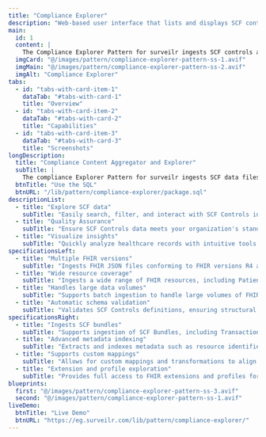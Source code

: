 ```yaml
---
title: "Compliance Explorer"
description: "Web-based user interface that lists and displays SCF controls Aggregator and Explorer"
main:
  id: 1
  content: |
    The Compliance Explorer Pattern for surveilr ingests SCF controls and create a web-based user interface that lists and displays SCF controls Aggregator and Explorer.
  imgCard: "@/images/pattern/compliance-explorer-pattern-ss-1.avif"
  imgMain: "@/images/pattern/compliance-explorer-pattern-ss-2.avif"
  imgAlt: "Compliance Explorer"
tabs:
  - id: "tabs-with-card-item-1"
    dataTab: "#tabs-with-card-1"
    title: "Overview"
  - id: "tabs-with-card-item-2"
    dataTab: "#tabs-with-card-2"
    title: "Capabilities"
  - id: "tabs-with-card-item-3"
    dataTab: "#tabs-with-card-3"
    title: "Screenshots"
longDescription:
  title: "Compliance Content Aggregator and Explorer"
  subTitle: |
    The compliance Explorer Pattern for surveilr ingests SCF data files and allows querying, quality metrics, and exploration of those files. surveilr ingests SCF data (represented as CSVfiles), stores it securely in a local SQL database, prepares SQL views for convenient querying, generates metrics of the FHIR content, and has an easy to use Web UI with options to filter, search, and visualize various healthcare records.
  btnTitle: "Use the SQL"
  btnURL: "/lib/pattern/compliance-explorer/package.sql"
descriptionList:
  - title: "Explore SCF data"
    subTitle: "Easily search, filter, and interact with SCF Controls in CSV dowladable format."
  - title: "Quality Assurance"
    subTitle: "Ensure SCF Controls data meets your organization's standards with built-in checks."
  - title: "Visualize insights"
    subTitle: "Quickly analyze healthcare records with intuitive tools and data quality and compliance with real-time metrics and reporting."
specificationsLeft:
  - title: "Multiple FHIR versions"
    subTitle: "Ingests FHIR JSON files conforming to FHIR versions R4 and DSTU2, ensuring compatibility with the most widely adopted healthcare data standards."
  - title: "Wide resource coverage"
    subTitle: "Ingests a wide range of FHIR resources, including Patient, Observation, Encounter, MedicationRequest, Practitioner, Condition, and Procedure."
  - title: "Handles large data volumes"
    subTitle: "Supports batch ingestion to handle large volumes of FHIR data efficiently in a local workstation or server."
  - title: "Automatic schema validation"
    subTitle: "Validates SCF Controls definitions, ensuring structural and standards compliance."
specificationsRight:
  - title: "Ingests SCF bundles"
    subTitle: "Supports ingestion of SCF Bundles, including Transaction and Searchset types, enabling batch data imports and API-driven retrieval."
  - title: "Advanced metadata indexing"
    subTitle: "Extracts and indexes metadata such as resource identifiers, timestamps, and provenance information for querying and audit trails."
  - title: "Supports custom mappings"
    subTitle: "Allows for custom mappings and transformations to align non-standard FHIR implementations with the core schema."
  - title: "Extension and profile exploration"
    subTitle: "Provides full access to FHIR extensions and profiles for custom elements and jurisdiction-specific constraints."
blueprints:
  first: "@/images/pattern/compliance-explorer-pattern-ss-3.avif"
  second: "@/images/pattern/compliance-explorer-pattern-ss-1.avif"
liveDemo:
  btnTitle: "Live Demo"
  btnURL: "https://eg.surveilr.com/lib/pattern/compliance-explorer/"
---
```

